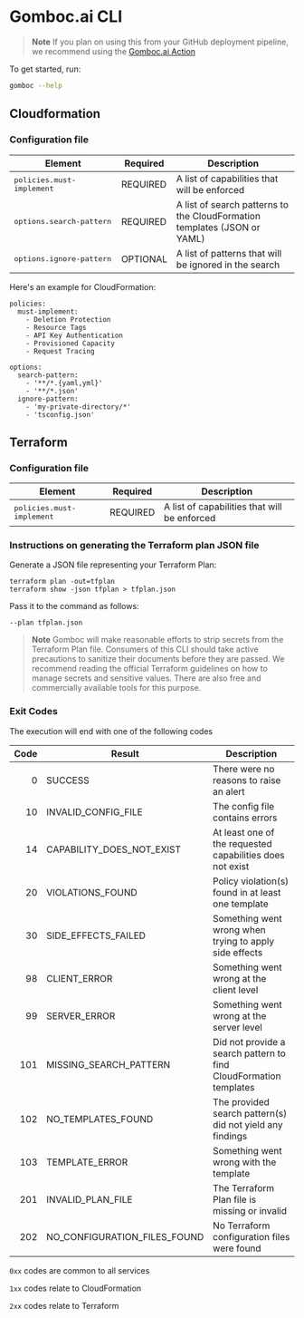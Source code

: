 # Gomboc.ai CLI

> **Note**
> If you plan on using this from your GitHub deployment pipeline, we recommend using the [Gomboc.ai Action](https://github.com/Gomboc-AI/cloudformation)


To get started, run:

```bash
gomboc --help
```

## Cloudformation

### Configuration file

| Element | Required | Description |
| --- | --- | --- |
| <kbd>policies.must-implement</kbd> | REQUIRED | A list of capabilities that will be enforced |
| <kbd>options.search&#x2011;pattern</kbd> | REQUIRED |  A list of search patterns to the CloudFormation templates (JSON or YAML) |
| <kbd>options.ignore&#x2011;pattern</kbd> | OPTIONAL |  A list of patterns that will be ignored in the search |

Here's an example for CloudFormation:

```
policies: 
  must-implement:
    - Deletion Protection
    - Resource Tags
    - API Key Authentication
    - Provisioned Capacity
    - Request Tracing

options:
  search-pattern:
    - '**/*.{yaml,yml}'
    - '**/*.json'
  ignore-pattern:
    - 'my-private-directory/*'
    - 'tsconfig.json'
```

## Terraform

### Configuration file

| Element | Required | Description |
| --- | --- | --- |
| <kbd>policies.must-implement</kbd> | REQUIRED | A list of capabilities that will be enforced |

### Instructions on generating the Terraform plan JSON file

Generate a JSON file representing your Terraform Plan: 

```
terraform plan -out=tfplan
terraform show -json tfplan > tfplan.json
```

Pass it to the command as follows:

`--plan tfplan.json` 

> **Note**
> Gomboc will make reasonable efforts to strip secrets from the Terraform Plan file. Consumers of this CLI should take active precautions to sanitize their documents before they are passed. We recommend reading the official Terraform guidelines on how to manage secrets and sensitive values. There are also free and commercially available tools for this purpose.

### Exit Codes

The execution will end with one of the following codes

| Code | Result | Description |
| ---: | --- | --- |
|  0 | SUCCESS | There were no reasons to raise an alert |
| 10 | INVALID_CONFIG_FILE | The config file contains errors |
| 14 | CAPABILITY_DOES_NOT_EXIST | At least one of the requested capabilities does not exist |
| 20 | VIOLATIONS_FOUND | Policy violation(s) found in at least one template |
| 30 | SIDE_EFFECTS_FAILED | Something went wrong when trying to apply side effects |
| 98 | CLIENT_ERROR | Something went wrong at the client level |
| 99 | SERVER_ERROR | Something went wrong at the server level |
| 101 | MISSING_SEARCH_PATTERN | Did not provide a search pattern to find CloudFormation templates|
| 102 | NO_TEMPLATES_FOUND | The provided search pattern(s) did not yield any findings |
| 103 | TEMPLATE_ERROR | Something went wrong with the template |
| 201 | INVALID_PLAN_FILE | The Terraform Plan file is missing or invalid |
| 202 | NO_CONFIGURATION_FILES_FOUND | No Terraform configuration files were found |

`0xx` codes are common to all services

`1xx` codes relate to CloudFormation

`2xx` codes relate to Terraform
